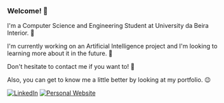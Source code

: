 ### Welcome! 👋

I'm a Computer Science and Engineering Student at University da Beira Interior. 🏫

I'm currently working on an Artificial Intelligence project and I'm looking to learning more about it in the future. 🦾

Don't hesitate to contact me if you want to! 💬

Also, you can get to know me a little better by looking at my portfolio. 😉


[![LinkedIn](https://img.shields.io/badge/LinkedIn-Profile-blue?style=for-the-badge&logo=linkedin)](https://www.linkedin.com/in/antonio-cruz-ac21/)
[![Personal Website](https://img.shields.io/badge/Personal%20Website-Link-success?style=for-the-badge&logo=react)](https://antoniopcruz.github.io/Portfolio/)

<!--
**AntonioPCruz/AntonioPCruz** is a ✨ _special_ ✨ repository because its `README.md` (this file) appears on your GitHub profile.

Here are some ideas to get you started:

- 🔭 I’m currently working on ...
- 🌱 I’m currently learning ...
- 👯 I’m looking to collaborate on ...
- 🤔 I’m looking for help with ...
- 💬 Ask me about ...
- 📫 How to reach me: ...
- 😄 Pronouns: ...
- ⚡ Fun fact: ...
-->
